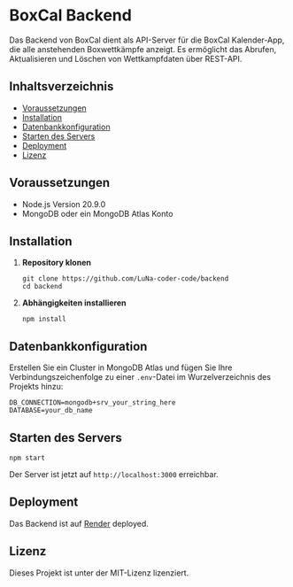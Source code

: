 # BoxCal Backend

Das Backend von BoxCal dient als API-Server für die BoxCal Kalender-App, die alle anstehenden Boxwettkämpfe anzeigt. Es ermöglicht das Abrufen, Aktualisieren und Löschen von Wettkampfdaten über REST-API.

## Inhaltsverzeichnis

- [Voraussetzungen](#voraussetzungen)
- [Installation](#installation)
- [Datenbankkonfiguration](#datenbankkonfiguration)
- [Starten des Servers](#starten-des-servers)
- [Deployment](#deployment)
- [Lizenz](#lizenz)

## Voraussetzungen

- Node.js Version 20.9.0
- MongoDB oder ein MongoDB Atlas Konto

## Installation

1. **Repository klonen**

   ```
   git clone https://github.com/LuNa-coder-code/backend
   cd backend
   ```

2. **Abhängigkeiten installieren**

   ```
   npm install
   ```

## Datenbankkonfiguration

Erstellen Sie ein Cluster in MongoDB Atlas und fügen Sie Ihre Verbindungszeichenfolge zu einer `.env`-Datei im Wurzelverzeichnis des Projekts hinzu:

```
DB_CONNECTION=mongodb+srv_your_string_here
DATABASE=your_db_name
```

## Starten des Servers

```
npm start
```

Der Server ist jetzt auf `http://localhost:3000` erreichbar.

## Deployment

Das Backend ist auf [Render](https://render.com/) deployed.


## Lizenz

Dieses Projekt ist unter der MIT-Lizenz lizenziert.

